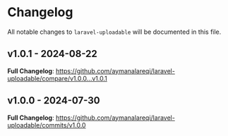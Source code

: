 # Changelog

All notable changes to `laravel-uploadable` will be documented in this file.

## v1.0.1 - 2024-08-22

**Full Changelog**: https://github.com/aymanalareqi/laravel-uploadable/compare/v1.0.0...v1.0.1

## v1.0.0 - 2024-07-30

**Full Changelog**: https://github.com/aymanalareqi/laravel-uploadable/commits/v1.0.0

